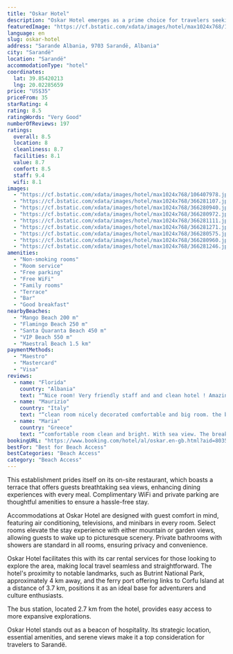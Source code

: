 ```yaml
---
title: "Oskar Hotel"
description: "Oskar Hotel emerges as a prime choice for travelers seeking both comfort and convenience, located a mere 300 meters from the pristine beachfront and just 1."
featuredImage: "https://cf.bstatic.com/xdata/images/hotel/max1024x768/106407978.jpg?k=65596e3cf44441717fc14e645138306ac3044b71dba6fbd677bff3492d0e4f33&o=&hp=1"
language: en
slug: oskar-hotel
address: "Sarande Albania, 9703 Sarandë, Albania"
city: "Sarandë"
location: "Sarandë"
accommodationType: "hotel"
coordinates:
  lat: 39.85420213
  lng: 20.02285659
price: "US$35"
priceFrom: 35
starRating: 4
rating: 8.5
ratingWords: "Very Good"
numberOfReviews: 197
ratings:
  overall: 8.5
  location: 8
  cleanliness: 8.7
  facilities: 8.1
  value: 8.7
  comfort: 8.5
  staff: 9.4
  wifi: 8.1
images:
  - "https://cf.bstatic.com/xdata/images/hotel/max1024x768/106407978.jpg?k=65596e3cf44441717fc14e645138306ac3044b71dba6fbd677bff3492d0e4f33&o=&hp=1"
  - "https://cf.bstatic.com/xdata/images/hotel/max1024x768/366281107.jpg?k=5af5767370b9339e35ec7dfba799c013b509b9e4449fbcf08b390ac247c03be3&o=&hp=1"
  - "https://cf.bstatic.com/xdata/images/hotel/max1024x768/366280940.jpg?k=06d91fc0ed6b25a43e9e379fc2667f9eeb15c5e60477aaf7aa8c986c57af219d&o=&hp=1"
  - "https://cf.bstatic.com/xdata/images/hotel/max1024x768/366280972.jpg?k=b1f83dd8d0f306939c8d1166fde74953326e52633c3b494686d281094079c586&o=&hp=1"
  - "https://cf.bstatic.com/xdata/images/hotel/max1024x768/366281111.jpg?k=5c7e1a40c29a0fe837c496af3fa11fb6554ce079c788a847a0ee7636bc8e8710&o=&hp=1"
  - "https://cf.bstatic.com/xdata/images/hotel/max1024x768/366281271.jpg?k=95bc4e09e2f92bd340ccdea9571014cea8c767e8e31a82216aaa16897051f89d&o=&hp=1"
  - "https://cf.bstatic.com/xdata/images/hotel/max1024x768/366280575.jpg?k=c863ded32b930562e5d36db440afc5766bb6daebdda30b13729be34dbbcad48e&o=&hp=1"
  - "https://cf.bstatic.com/xdata/images/hotel/max1024x768/366280960.jpg?k=c7d887dfa93d372f579ee2c767e2adb7125be4852947eb213060ad90cea2cabf&o=&hp=1"
  - "https://cf.bstatic.com/xdata/images/hotel/max1024x768/366281246.jpg?k=739bb0a3c75aceffd5604be44d33083de95710692021237099a8e3e3f7c17674&o=&hp=1"
amenities:
  - "Non-smoking rooms"
  - "Room service"
  - "Free parking"
  - "Free WiFi"
  - "Family rooms"
  - "Terrace"
  - "Bar"
  - "Good breakfast"
nearbyBeaches:
  - "Mango Beach 200 m"
  - "Flamingo Beach 250 m"
  - "Santa Quaranta Beach 450 m"
  - "VIP Beach 550 m"
  - "Maestral Beach 1.5 km"
paymentMethods:
  - "Maestro"
  - "Mastercard"
  - "Visa"
reviews:
  - name: "Florida"
    country: "Albania"
    text: "“Nice room! Very friendly staff and and clean hotel ! Amazing seaview.”"
  - name: "Maurizio"
    country: "Italy"
    text: "“clean room nicely decorated comfortable and big room. the balcony faced the sea. The breakfast was very good and with many options. very friendly staff.”"
  - name: "Maria"
    country: "Greece"
    text: "“comfortable room clean and bright. With sea view. The breakfast was well cooked and had many options, there was a menu change every day. We were offered espresso coffee every morning. The staff was kind and always ready to help. I would happily...”"
bookingURL: "https://www.booking.com/hotel/al/oskar.en-gb.html?aid=8035640"
bestFor: "Best for Beach Access"
bestCategories: "Beach Access"
category: "Beach Access"
---
```


This establishment prides itself on its on-site restaurant, which boasts a terrace that offers guests breathtaking sea views, enhancing dining experiences with every meal. Complimentary WiFi and private parking are thoughtful amenities to ensure a hassle-free stay.

Accommodations at Oskar Hotel are designed with guest comfort in mind, featuring air conditioning, televisions, and minibars in every room. Select rooms elevate the stay experience with either mountain or garden views, allowing guests to wake up to picturesque scenery. Private bathrooms with showers are standard in all rooms, ensuring privacy and convenience.

Oskar Hotel facilitates this with its car rental services for those looking to explore the area, making local travel seamless and straightforward. The hotel's proximity to notable landmarks, such as Butrint National Park, approximately 4 km away, and the ferry port offering links to Corfu Island at a distance of 3.7 km, positions it as an ideal base for adventurers and culture enthusiasts. 

The bus station, located 2.7 km from the hotel, provides easy access to more expansive explorations.

Oskar Hotel stands out as a beacon of hospitality. Its strategic location, essential amenities, and serene views make it a top consideration for travelers to Sarandë.